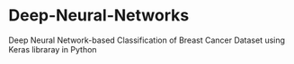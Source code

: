 # Deep-Neural-Networks
Deep Neural Network-based Classification of Breast Cancer Dataset using Keras libraray in Python
